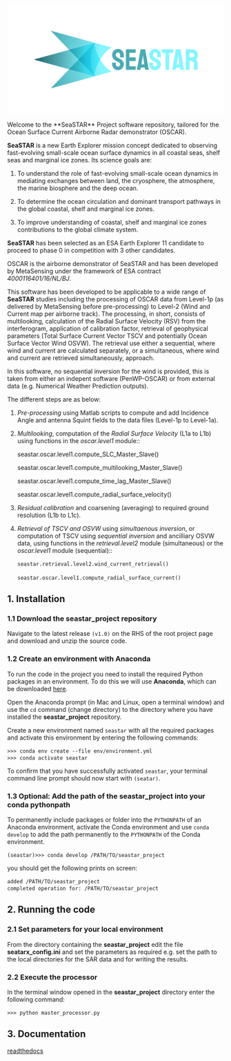 <p align="center">
  <img src="/docs/source/_static/images/seastar.png" width="500">
</p>
Welcome to the **SeaSTAR** Project software repository,
tailored for the Ocean Surface Current Airborne Radar demonstrator (OSCAR). 

**SeaSTAR** is a new Earth Explorer mission concept dedicated to observing fast-evolving small-scale
ocean surface dynamics in all coastal seas, shelf seas and marginal ice zones. Its science goals are:

1. To understand the role of fast-evolving small-scale ocean dynamics in mediating exchanges between
   land, the cryosphere, the atmosphere, the marine biosphere and the deep ocean.

2. To determine the ocean circulation and dominant transport pathways in the global coastal,
   shelf and marginal ice zones.

3. To improve understanding of coastal, shelf and marginal ice zones contributions to the global
   climate system.

**SeaSTAR** has been selected as an ESA Earth Explorer 11 candidate to proceed to phase 0
in competition with 3 other candidates.

OSCAR is the airborne demonstrator of SeaSTAR and has been developed by MetaSensing under the
framework of ESA contract *4000116401/16/NL/BJ*.

This software has been developed to be applicable to a wide range of **SeaSTAR** studies including the
processing of OSCAR data from Level-1p (as delivered by MetaSensing before pre-processing) to Level-2
(Wind and Current map per airborne track). The processing, in short, consists of multilooking,
calculation of the Radial Surface Velocity (RSV) from the interferogram, application of calibration
factor, retrieval of geophysical parameters (Total Surface Current Vector TSCV and potentially Ocean Surface
Vector Wind OSVW). The retrieval use either a sequential, where wind and current are calculated separately,
or a simultaneous, where wind and current are retrieved simultaneously, approach.

In this software, no sequential inversion for the wind is provided, this is taken from either an indepent
software (PenWP-OSCAR) or from external data (e.g. Numerical Weather Prediction outputs).

The different steps are as below:

1. *Pre-processing* using Matlab scripts to compute and add Incidence Angle and
   antenna Squint fields to the data files  (Level-1p to Level-1a).

2. *Multilooking*, computation of the *Radial Surface Velocity* (L1a to L1b) using
   functions in the *oscar.level1* module::

      seastar.oscar.level1.compute_SLC_Master_Slave()
   
      seastar.oscar.level1.compute_multilooking_Master_Slave()
   
      seastar.oscar.level1.compute_time_lag_Master_Slave()
   
      seastar.oscar.level1.compute_radial_surface_velocity()
  
3. *Residual calibration* and coarsening (averaging) to required ground resolution (L1b to L1c).

4. *Retrieval of TSCV and OSVW* using *simultaenous inversion*, or computation of TSCV using
   *sequential inversion* and ancilliary OSVW data, using functions in the *retrieval.level2*
   module (simultaneous) or the *oscar.level1* module (sequential)::
   
       seastar.retrieval.level2.wind_current_retrieval()
       
       seastar.oscar.level1.compute_radial_surface_current()


## 1. Installation

### 1.1 Download the **seastar_project** repository

Navigate to the latest release `(v1.0)` on the RHS of the root project page and download and unzip the source code.


### 1.2 Create an environment with Anaconda

To run the code in the project you need to install the required Python packages in an environment. To do this we will use **Anaconda**, which can be downloaded [here](https://www.anaconda.com/download/).

Open the Anaconda prompt (in Mac and Linux, open a terminal window) and use the `cd` command (change directory) to the directory where you have installed the **seastar_project** repository.

Create a new environment named `seastar` with all the required packages and activate this environment by entering the following commands:

```
>>> conda env create --file env/environment.yml
>>> conda activate seastar
```

To confirm that you have successfully activated `seastar`, your terminal command line prompt should now start with `(seatar)`.

### 1.3 Optional: Add the path of the seastar_project into your conda pythonpath
To permanently include packages or folder into the `PYTHONPATH` of an Anaconda 
environment, activate the Conda environment and use `conda develop` to add the 
path permanently to the `PYTHONPATH` of the Conda environment.
```
(seastar)>>> conda develop /PATH/TO/seastar_project
```
you should get the following prints on screen:
```
added /PATH/TO/seastar_project
completed operation for: /PATH/TO/seastar_project
```

## 2. Running the code

### 2.1 Set parameters for your local environment

From the directory containing the **seastar_project** edit the file **seatarx_config.ini** and set the parameters as required e.g. set the path to the  local directories for the SAR data and for writing the results.

### 2.2 Execute the processor

In the terminal window opened in the **seastar_project** directory enter the following command:

```
>>> python master_processor.py
```

## 3. Documentation

[readthedocs](https://seastar-project.readthedocs.io/en/latest/)

